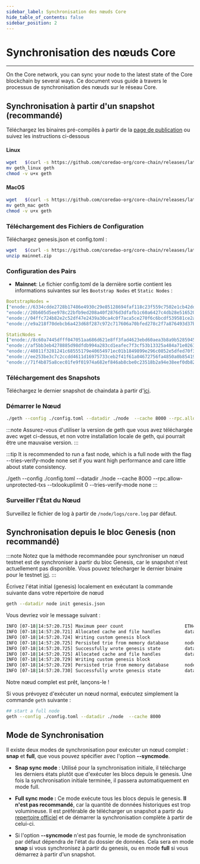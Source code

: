 ```yaml
---
sidebar_label: Synchronisation des nœuds Core
hide_table_of_contents: false
sidebar_position: 2
---
```


# Synchronisation des nœuds Core

---

On the Core network, you can sync your node to the latest state of the Core blockchain by several ways. Ce document vous guide à travers le processus de synchronisation des nœuds sur le réseau Core.

## Synchronisation à partir d'un snapshot (recommandé)

Téléchargez les binaires pré-compilés à partir de la [page de publication](https://github.com/coredao-org/core-chain/releases/latest) ou suivez les instructions ci-dessous

#### Linux

```bash
wget   $(curl -s https://github.com/coredao-org/core-chain/releases/latest |grep browser_ |grep geth_linux |cut -d\" -f4)
mv geth_linux geth
chmod -v u+x geth
```

#### MacOS

```bash
wget   $(curl -s https://github.com/coredao-org/core-chain/releases/latest |grep browser_ |grep geth_mac |cut -d\" -f4)
mv geth_mac geth
chmod -v u+x geth
```

### Téléchargement des Fichiers de Configuration

Téléchargez genesis.json et config.toml :

```bash
wget   $(curl -s https://github.com/coredao-org/core-chain/releases/latest |grep browser_ |grep mainnet |cut -d\" -f4)
unzip mainnet.zip
```

### Configuration des Pairs

- **Mainnet**: Le fichier config.toml de la dernière sortie contient les informations suivantes sur les `Bootstrap Nodes` et `Static Nodes` :

```yaml
BootstrapNodes = 
["enode://6334cdde2728b17486e4930c29e85128694faf118c23f559c7502e1cb42dd90a54f785c80c6a493d7d6f5ed23f3c9cf75e0392b024e45f7eadc81a84544a45ff@seed4.coredao.org:0?discport=35022",
"enode://20b605d5ee978c22bfb9ed208a40f2876d3dfafb1c60a6427c4db28e516520ee610cbc2a1c0ee05dd08578a041dc9070d92cf888422ed0869d0666b5103292b4@seed2.coredao.org:0?discport=35022",
"enode://04ffc724b82e2c52df47e2439a30ca4c0f7aca5ce270f6c6bcdf539581ce2ae4965afd5c5fe19106cd528ed6f379c68687a41310054ee751a73880b2c73e85d8@seed3.coredao.org:0?discport=35022",
"enode://e9a218f70debcb6a423d68f287c972c717606a70bfed278c2f7a876493d37bc535b05127abddeeca21941fc61497a6ca13387466c75a070050862ca6da11b0ca@seed1.coredao.org:0?discport=35022"]

StaticNodes = 
["enode://8c60a7445dfff047051aa686d621e8ff3fad4623ebd60aea3b8a9b5285945ff0bb05540cc215bcb0ae3fb07b6c368605ddeebeb23b282ffb2ae777d8a73155ec@18.230.84.232:35021",
"enode://af5bb3eb4278885d98dfdb994a283cd1eafec7f3cf53b13325a484a71e02613a2d724314a2d5bf2ea3b33adb0d1ad7d1c5b9e23c8d2959453a55bde5f02c762f@35.72.191.164:35021",
"enode://40811f3281241c68555179e40654971ec01b1849899e296c0852e5dfed70f3d17f776e90dced50e94cc71699e2b010eec58047ce91d07fa7a3520220cf3ce22b@13.39.140.139:35021",
"enode://ee253be3c7c2ccdd4611d16975733ceb2f41f61a04672756fa4850a0b85419ca5e07ceb5a6f1ac43318b136c8995b9160e6de0c6b4bc2c9325797c11275888e6@18.221.135.3:35021",
"enode://71f4b875a8cec01fe9f01974a682ef846ab8cbe0c23518b2a94e38eef0db829488502122b19c94d595521364bc4550639b58c0332d3942447dfd65707fc80bc0@13.214.98.126:35021"]
```

### Téléchargement des Snapshots

Téléchargez le dernier snapshot de chaindata à partir d'[ici](https://github.com/coredao-org/core-snapshots).

### Démarrer le Nœud

```bash
./geth --config ./config.toml --datadir ./node  --cache 8000 --rpc.allow-unprotected-txs --txlookuplimit 0
```

:::note
Assurez-vous d'utiliser la version de geth que vous avez téléchargée avec wget ci-dessus, et non votre installation locale de geth, qui pourrait être une mauvaise version.
:::

:::tip
It is recommended to run a fast node, which is a full node with the flag --tries-verify-mode none set if you want high performance and care little about state consistency.

./geth --config ./config.toml --datadir ./node  --cache 8000 --rpc.allow-unprotected-txs --txlookuplimit 0 --tries-verify-mode none
:::

### Surveiller l'État du Nœud

Surveillez le fichier de log à partir de `/node/logs/core.log` par défaut.

## Synchronisation depuis le bloc Genesis (non recommandé)

:::note
Notez que la méthode recommandée pour synchroniser un nœud testnet est de synchroniser à partir du bloc Genesis, car le snapshot n'est actuellement pas disponible. Vous pouvez telecharger le dernier binaire pour le testnet [ici](https://github.com/coredao-org/core-chain/releases).
:::

Écrivez l'état initial (genesis) localement en exécutant la commande suivante dans votre répertoire de nœud

```bash
geth --datadir node init genesis.json
```

Vous devriez voir le message suivant :

```bash
INFO [07-18|14:57:20.715] Maximum peer count                       ETH=25 LES=0 total=25
INFO [07-18|14:57:20.721] Allocated cache and file handles         database=/Users/jackcrypto/go/core-chain/node/geth/chaindata cache=16 handles=16
INFO [07-18|14:57:20.724] Writing custom genesis block 
INFO [07-18|14:57:20.725] Persisted trie from memory database      nodes=25 size=87.18kB time=226.129µs gcnodes=0 gcsize=0.00B gctime=0s livenodes=1 livesize=0.00B
INFO [07-18|14:57:20.725] Successfully wrote genesis state         database=chaindata                             hash=d90508…5c034a
INFO [07-18|14:57:20.725] Allocated cache and file handles         database=/Users/jackcrypto/go/core-chain/node/geth/lightchaindata cache=16 handles=16
INFO [07-18|14:57:20.729] Writing custom genesis block 
INFO [07-18|14:57:20.729] Persisted trie from memory database      nodes=25 size=87.18kB time=178.332µs gcnodes=0 gcsize=0.00B gctime=0s livenodes=1 livesize=0.00B
INFO [07-18|14:57:20.730] Successfully wrote genesis state         database=lightchaindata                             hash=d90508…5c034a
```

Notre nœud complet est prêt, lançons-le !

Si vous prévoyez d'exécuter un nœud normal, exécutez simplement la commande `geth` suivante :

```bash
## start a full node
geth --config ./config.toml --datadir ./node  --cache 8000
```

## Mode de Synchronisation

Il existe deux modes de synchronisation pour exécuter un nœud complet : **snap** et **full**, que vous pouvez spécifier avec l'option **--syncmode**.

- **Snap sync mode** : Utilisé pour la synchronisation initiale, il télécharge les derniers états plutôt que d'exécuter les blocs depuis le genesis. Une fois la synchronisation initiale terminée, il passera automatiquement en mode full.

- **Full sync mode :** Ce mode exécute tous les blocs depuis le genesis. **Il n'est pas recommandé**, car la quantité de données historiques est trop volumineuse. Il est préférable de télécharger un snapshot a partir du [repertoire officiel](https://github.com/coredao-org/core-snapshots) et de démarrer la synchronisation complète à partir de celui-ci.

- Si l'option **--syncmode** n'est pas fournie, le mode de synchronisation par défaut dépendra de l'état du dossier de données. Cela sera en mode **snap** si vous synchronisez à partir du genesis, ou en mode **full** si vous démarrez à partir d'un snapshot.
